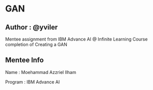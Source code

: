 <h1>GAN</h1>

<h2>Author : @yviler</h2>

Mentee assignment from IBM Advance AI @ Infinite Learning Course completion of Creating a GAN

<h2>Mentee Info</h2>

Name : Moehammad Azzriel Ilham

Program : IBM Advance AI

